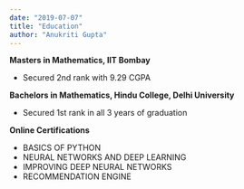 ```yaml
---
date: "2019-07-07"
title: "Education"
author: "Anukriti Gupta"
---
```


**Masters in Mathematics, IIT Bombay**

-  Secured 2nd rank with 9.29 CGPA

**Bachelors in Mathematics, Hindu College, Delhi University**

-  Secured 1st rank in all 3 years of graduation


**Online Certifications**

 - BASICS OF PYTHON
 - NEURAL NETWORKS AND DEEP LEARNING
 - IMPROVING DEEP NEURAL NETWORKS 
 - RECOMMENDATION ENGINE